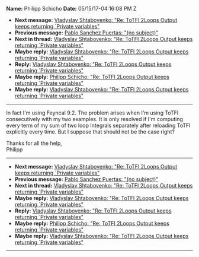 **Name:** Philipp Schicho
**Date:** 05/15/17-04:16:08 PM Z

  - **Next message:** [Vladyslav Shtabovenko: "Re: ToTFI 2Loops Output
    keeps returning \`Private variables"](1246.html)
  - **Previous message:** [Pablo Sanchez Puertas: "(no
    subject)"](1244.html)
  - **Next in thread:** [Vladyslav Shtabovenko: "Re: ToTFI 2Loops Output
    keeps returning \`Private variables"](1239.html)
  - **Maybe reply:** [Vladyslav Shtabovenko: "Re: ToTFI 2Loops Output
    keeps returning \`Private variables"](1239.html)
  - **Reply:** [Vladyslav Shtabovenko: "Re: ToTFI 2Loops Output keeps
    returning \`Private variables"](1246.html)
  - **Maybe reply:** [Philipp Schicho: "Re: ToTFI 2Loops Output keeps
    returning \`Private variables"](1247.html)
  - **Maybe reply:** [Vladyslav Shtabovenko: "Re: ToTFI 2Loops Output
    keeps returning \`Private variables"](1250.html)

-----

In fact I'm using Feyncal 9.2. The problem arises when I'm using ToTFI
consecutively with my two examples. It is only resolved if I'm computing
every term of my sum of two loop Integrals separately after reloading
ToTFI explicitly every time. But I suppose that should not be the case
right?  

Thanks for all the help,  
Philipp  

-----

  - **Next message:** [Vladyslav Shtabovenko: "Re: ToTFI 2Loops Output
    keeps returning \`Private variables"](1246.html)
  - **Previous message:** [Pablo Sanchez Puertas: "(no
    subject)"](1244.html)
  - **Next in thread:** [Vladyslav Shtabovenko: "Re: ToTFI 2Loops Output
    keeps returning \`Private variables"](1239.html)
  - **Maybe reply:** [Vladyslav Shtabovenko: "Re: ToTFI 2Loops Output
    keeps returning \`Private variables"](1239.html)
  - **Reply:** [Vladyslav Shtabovenko: "Re: ToTFI 2Loops Output keeps
    returning \`Private variables"](1246.html)
  - **Maybe reply:** [Philipp Schicho: "Re: ToTFI 2Loops Output keeps
    returning \`Private variables"](1247.html)
  - **Maybe reply:** [Vladyslav Shtabovenko: "Re: ToTFI 2Loops Output
    keeps returning \`Private variables"](1250.html)

-----

